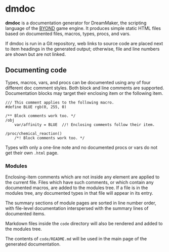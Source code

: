 # dmdoc

**dmdoc** is a documentation generator for DreamMaker, the scripting language of the [BYOND] game engine. It produces simple static HTML files based on documented files, macros, types, procs, and vars.

[BYOND]: https://secure.byond.com/

If dmdoc is run in a Git repository, web links to source code are placed next to item headings in the generated output; otherwise, file and line numbers are shown but are not linked.

## Documenting code

Types, macros, vars, and procs can be documented using any of four different doc comment styles. Both block and line comments are supported. Documentation blocks may target their enclosing item or the following item.

```dm
/// This comment applies to the following macro.
#define BLUE rgb(0, 255, 0)

/** Block comments work too. */
/obj
    var/affinity = BLUE  //! Enclosing comments follow their item.

/proc/chemical_reaction()
    /*! Block comments work too. */
```

Types with only a one-line note and no documented procs or vars do not get their own `.html` page.

### Modules

Enclosing-item comments which are not inside any element are applied to the current file. Files which have such comments, or which contain any documented macros, are added to the modules tree. If a file is in the modules tree, any documented types in that file will appear in its entry.

The summary sections of module pages are sorted in line number order, with file-level documentation interspersed with the summary lines of documented items.

Markdown files inside the `code` directory will also be rendered and added to the modules tree.

The contents of `code/README.md` will be used in the main page of the generated documentation.
